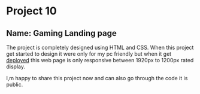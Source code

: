 # Project 10
## Name: Gaming Landing page
The project is completely designed using HTML and CSS.
When this project get started to design it were only for my pc friendly but when it get [deployed](https://pajju-dev-fsjs2-project10.netlify.app/) this web page is only responsive between 1920px to 1200px rated display.

I,m happy to share this project now and can also go through the code it is public.